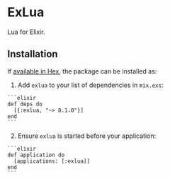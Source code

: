 # ExLua

Lua for Elixir.

## Installation

If [available in Hex](https://hex.pm/docs/publish), the package can be installed as:

  1. Add `exlua` to your list of dependencies in `mix.exs`:

    ```elixir
    def deps do
      [{:exlua, "~> 0.1.0"}]
    end
    ```

  2. Ensure `exlua` is started before your application:

    ```elixir
    def application do
      [applications: [:exlua]]
    end
    ```

